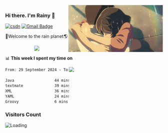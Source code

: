 <img  align='right' height="150" src="https://github.com/LikeRainDay/LikeRainDay/blob/master/pic/img_rain_1.gif?raw=true">



### Hi there. I'm Rainy :lemon:

[![csdn](https://img.shields.io/badge/-csdn-c14438?style=flat-square&logo=c&logoColor=white)](https://blog.csdn.net/qq_15807167)
[![Gmail Badge](https://img.shields.io/badge/-gmail-c14438?style=flat-square&logo=Gmail&logoColor=white&link=mailto:houshuai0816@gmail.com)](mailto:houshuai0816@gmail.com)

🚀Welcome to the rain planet🌎

<center>
<img align='center'  src="https://source.unsplash.com/user/rainyhehe/likes">
</center>

📊 **This week I spent my time on**

<img align='right'   width="300" src="https://github-readme-stats.vercel.app/api?username=LikeRainDay&show_icons=true&title_color=fff&icon_color=79ff97&text_color=9f9f9f&bg_color=151515&count_private=true">

<!--START_SECTION:waka-->

```txt
From: 29 September 2024 - To: 06 October 2024

Java                  44 mins         ██████▓░░░░░░░░░░░░░░░░░░   27.26 %
textmate              39 mins         ██████░░░░░░░░░░░░░░░░░░░   24.55 %
XML                   36 mins         █████▓░░░░░░░░░░░░░░░░░░░   22.44 %
YAML                  24 mins         ████░░░░░░░░░░░░░░░░░░░░░   15.38 %
Groovy                6 mins          █░░░░░░░░░░░░░░░░░░░░░░░░   03.86 %
```

<!--END_SECTION:waka-->

### Visitors Count
<img align="left" src = "https://profile-counter.glitch.me/LikeRainDay/count.svg" alt ="Loading">
